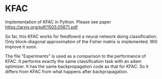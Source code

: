 # KFAC
Implementation of KFAC in Python. Please see paper https://arxiv.org/pdf/1503.05671.pdf

So far, this KFAC works for feedfowrd a neural network doing classification. Only block-diagonal approximation of the Fisher matrix is implemented. Will improve it soon.

The file "Experiments" is used as a comparison to the performance of KFAC. It performs exactly the same classification task with an adam optimizer. It has the same backpropagation code as that for KFAC. So it differs from KFAC from what happens after backpropagation.
